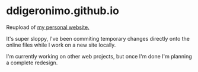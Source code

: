 # ddigeronimo.github.io
Reupload of [my personal website.](https://ddigeronimo.github.io) 

It's super sloppy, I've been commiting temporary changes directly onto the online files while I work on a new site locally.

I'm currently working on other web projects, but once I'm done I'm planning a complete redesign. 
